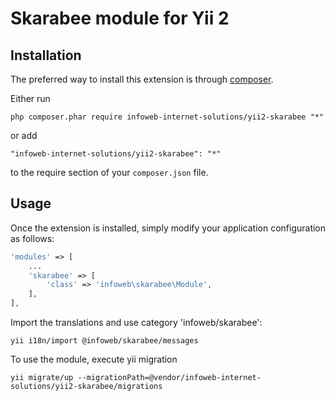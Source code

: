 Skarabee module for Yii 2
=====================

Installation
------------

The preferred way to install this extension is through [composer](http://getcomposer.org/download/).

Either run

```
php composer.phar require infoweb-internet-solutions/yii2-skarabee "*"
```

or add

```
"infoweb-internet-solutions/yii2-skarabee": "*"
```

to the require section of your `composer.json` file.


Usage
-----

Once the extension is installed, simply modify your application configuration as follows:

```php
'modules' => [
    ...
    'skarabee' => [
        'class' => 'infoweb\skarabee\Module',
    ],
],
```

Import the translations and use category 'infoweb/skarabee':
```
yii i18n/import @infoweb/skarabee/messages
```

To use the module, execute yii migration
```
yii migrate/up --migrationPath=@vendor/infoweb-internet-solutions/yii2-skarabee/migrations